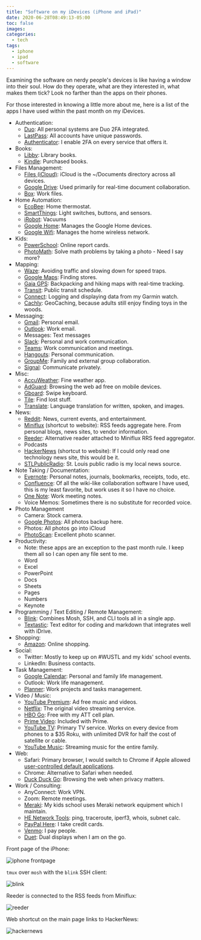 ```yaml
---
title: "Software on my iDevices (iPhone and iPad)"
date: 2020-06-28T08:49:13-05:00
toc: false
images:
categories:
  - tech
tags: 
  - iphone
  - ipad
  - software
---
```


Examining the software on nerdy people's devices is like having a window into their soul.  How do they operate, what are they interested in, what makes them tick?   Look no farther than the apps on their phones.  

For those interested in knowing a little more about me, here is a list of the apps I have used within the past month on my iDevices.  


- Authentication:
  - [Duo](https://duo.com/): All personal systems are Duo 2FA integrated.
  - [LastPass](https://www.lastpass.com/): All accounts have unique passwords.
  - [Authenticator](https://lastpass.com/auth/): I enable 2FA on every service that offers it.
- Books:
  - [Libby](https://www.overdrive.com/apps/libby/): Library books.
  - [Kindle](https://www.amazon.com/kindle-dbs/fd/kcp/): Purchased books.
- Files Management:
  - [Files (iCloud)](https://www.icloud.com/): iCloud is the ~/Documents directory across all devices.
  - [Google Drive](https://www.google.com/drive/): Used primarily for real-time document collaboration.
  - [Box](https://box.com/): Work files.
- Home Automation:
  - [EcoBee](https://www.ecobee.com/): Home thermostat.
  - [SmartThings](https://www.smartthings.com/): Light switches, buttons, and sensors.
  - [iRobot](https://www.irobot.com/): Vacuums 
  - [Google Home](https://assistant.google.com/): Manages the Google Home devices.
  - [Google Wifi](https://store.google.com/us/product/google_wifi_first_gen): Manages the home wireless network.
- Kids:
  - [PowerSchool](https://www.powerschool.com/): Online report cards.
  - [PhotoMath](https://www.photomath.net/): Solve math problems by taking a photo - Need I say more?
- Mapping:
  - [Waze](https://www.waze.com/): Avoiding traffic and slowing down for speed traps.
  - [Google Maps](https://www.google.com/maps): Finding stores.
  - [Gaia GPS](https://www.gaiagps.com/): Backpacking and hiking maps with real-time tracking.
  - [Transit](https://transitapp.com/): Public transit schedule.
  - [Connect](https://buy.garmin.com/en-US/US/p/125677): Logging and displaying data from my Garmin watch.
  - [Cachly](https://www.cach.ly/): GeoCaching, because adults still enjoy finding toys in the woods.
- Messaging:
  - [Gmail](https://www.google.com/gmail/about/): Personal email.
  - [Outlook](https://www.microsoft.com/en-us/microsoft-365/outlook/email-and-calendar-software-microsoft-outlook): Work email.
  - Messages: Text messages
  - [Slack](https://slack.com/): Personal and work communication.
  - [Teams](https://www.microsoft.com/en-us/microsoft-365/microsoft-teams/apps-and-workflows): Work communication and meetings.
  - [Hangouts](https://hangouts.google.com/): Personal communication.
  - [GroupMe](https://groupme.com/): Family and external group collaboration.
  - [Signal](https://signal.org/): Communicate privately.  
- Misc:
  - [AccuWeather](https://www.accuweather.com/): Fine weather app.
  - [AdGuard](https://adguard.com/): Browsing the web ad free on mobile devices.
  - [Gboard](https://apps.apple.com/us/app/gboard-the-google-keyboard/id1091700242): Swipe keyboard.
  - [Tile](https://www.thetileapp.com/): Find lost stuff.
  - [Translate](https://translate.google.com/intl/en/about/): Language translation for written, spoken, and images.  
- News:
  - [Reddit](https://www.reddit.com/): News, current events, and entertainment.  
  - [Miniflux](https://reader.miniflux.app/) (shortcut to website): RSS feeds aggregate here.  From personal blogs, news sites, to vendor information.
  - [Reeder](https://reederapp.com/): Alternative reader attached to Miniflux RRS feed aggregator.
  - Podcasts
  - [HackerNews](https://news.ycombinator.com/) (shortcut to website): If I could only read one technology news site, this would be it.
  - [STLPublicRadio](https://news.stlpublicradio.org/#stream/): St. Louis public radio is my local news source.
- Note Taking / Documentation:
  - [Evernote](https://evernote.com/): Personal notes, journals, bookmarks, receipts, todo, etc.
  - [Confluence](https://www.atlassian.com/software/confluence): Of all the wiki-like collaboration software I have used, this is my least favorite, but work uses it so I have no choice.
  - [One Note](https://www.microsoft.com/en-us/microsoft-365/onenote/digital-note-taking-app?rtc=1): Work meeting notes.
  - Voice Memos: Sometimes there is no substitute for recorded voice.  
- Photo Management
  - Camera: Stock camera.
  - [Google Photos](https://www.google.com/photos/about/): All photos backup here.
  - Photos: All photos go into iCloud
  - [PhotoScan](https://www.google.com/photos/scan/): Excellent photo scanner.
- Productivity:
  - Note: these apps are an exception to the past month rule.  I keep them all so I can open any file sent to me.
  - Word
  - Excel
  - PowerPoint
  - Docs
  - Sheets
  - Pages
  - Numbers
  - Keynote
- Programming / Text Editing / Remote Management:
  - [Blink](https://blink.sh/): Combines Mosh, SSH, and CLI tools all in a single app.  
  - [Textastic](https://www.textasticapp.com/): Text editor for coding and markdown that integrates well with iDrive.
- Shopping:
  - [Amazon](https://amazon.com/): Online shopping.
- Social:
  - Twitter: Mostly to keep up on #WUSTL and my kids' school events.
  - LinkedIn: Business contacts.
- Task Management:
  - [Google Calendar](https://calendar.google.com/calendar/): Personal and family life management.
  - Outlook: Work life management.
  - [Planner](https://tasks.office.com/gowustl.onmicrosoft.com/en-US/Home/Planner/): Work projects and tasks management.
- Video / Music:
  - [YouTube Premium](https://www.youtube.com/premium): Ad free music and videos.
  - [Netflix](https://www.netflix.com/): The original video streaming service.
  - [HBO Go](https://play.hbogo.com/): Free with my ATT cell plan.
  - [Prime Video](https://www.primevideo.com/): Included with Prime.
  - [YouTube TV](https://tv.youtube.com/): Primary TV service.   Works on every device from phones to a $35 Roku, with unlimited DVR for half the cost of satellite or cable.   
  - [YouTube Music](https://www.youtube.com/premium): Streaming music for the entire family.
- Web:
  - Safari: Primary browser, I would switch to Chrome if Apple allowed [user-controlled default applications](https://www.zdnet.com/article/apple-might-finally-let-you-set-chrome-as-the-default-browser-in-ios-14-report/).
  - Chrome: Alternative to Safari when needed.
  - [Duck Duck Go](https://duckduckgo.com/app): Browsing the web when privacy matters.
- Work / Consulting:
  - AnyConnect: Work VPN.
  - Zoom: Remote meetings.
  - [Meraki](https://meraki.cisco.com/): My kids school uses Meraki network equipment which I maintain.
  - [HE Network Tools](https://apps.apple.com/us/app/he-net-network-tools/id858241710): ping, traceroute, iperf3, whois, subnet calc.
  - [PayPal Here](https://www.paypal.com/us/webapps/mpp/credit-card-reader): I take credit cards.
  - [Venmo](https://venmo.com/): I pay people.
  - [Duet](https://www.duetdisplay.com/): Dual displays when I am on the go.


Front page of the iPhone:

![iphone frontpage](/images/iphonefrontpage.PNG)

`tmux` over `mosh` with the `blink` SSH client:

![blink](/images/blink.PNG)

Reeder is connected to the RSS feeds from Miniflux:

![reeder](/images/reeder.PNG)

Web shortcut on the main page links to HackerNews:

![hackernews](/images/hackernews.PNG)